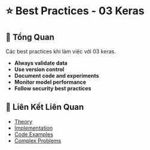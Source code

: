 # ⭐ Best Practices - 03 Keras

## 🎯 Tổng Quan

Các best practices khi làm việc với 03 keras.

- **Always validate data**
- **Use version control**
- **Document code and experiments**
- **Monitor model performance**
- **Follow security best practices**

## 🔗 Liên Kết Liên Quan

- [Theory](./THEORY_03_keras.md)
- [Implementation](./IMPLEMENTATION_03_keras.md)
- [Code Examples](./CODE_EXAMPLES_03_keras.md)
- [Complex Problems](./COMPLEX_PROBLEMS.md)
